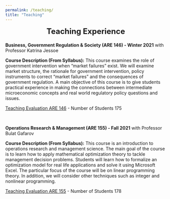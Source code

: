 ```yaml
---
permalink: /teaching/
title: "Teaching"
---
```


<style>
  .small-spacing {
    margin-bottom: 5px; /* Adjust to your desired space */
  }
</style>

<div style="text-align: center; font-size: 24px; font-weight: bold; margin-bottom: 20px;">
  Teaching Experience
</div>
<!-- Add a smaller margin to control spacing -->


<b>Business, Government Regulation & Society (ARE 146) - Winter 2021</b> with Professor Katrina Jessoe

<b>Course Description (From Syllabus):</b> This course examines the role of government intervention when “market failures” exist. We will examine market structure, the rationale for government intervention, policy instruments to correct “market failures” and the consequences of government regulation. A main objective of this course is to give students practical experience in making the connections between intermediate microeconomic concepts and real world regulatory policy questions and issues.

[Teaching Evaluation ARE 146](https://frederikstrabo.github.io/files/ARE146_Evals.pdf) - Number of Students 175 

<br>

<b>Operations Research & Management (ARE 155) - Fall 2021</b> with Professor Bulat Gafarov

<b>Course Description (From Syllabus):</b> This course is an introduction to operations research and management science. The main goal of the course is to learn how to apply mathematical optimization theory to tackle management decision problems. Students will learn how to formalize an optimization model for real life applications and solve it using Microsoft Excel. The particular focus of the course will be on linear programming theory. In addition, we will consider other techniques such as integer and nonlinear programming.

[Teaching Evaluation ARE 155](https://frederikstrabo.github.io/files/ARE155_Evals.pdf) - Number of Students 178 
